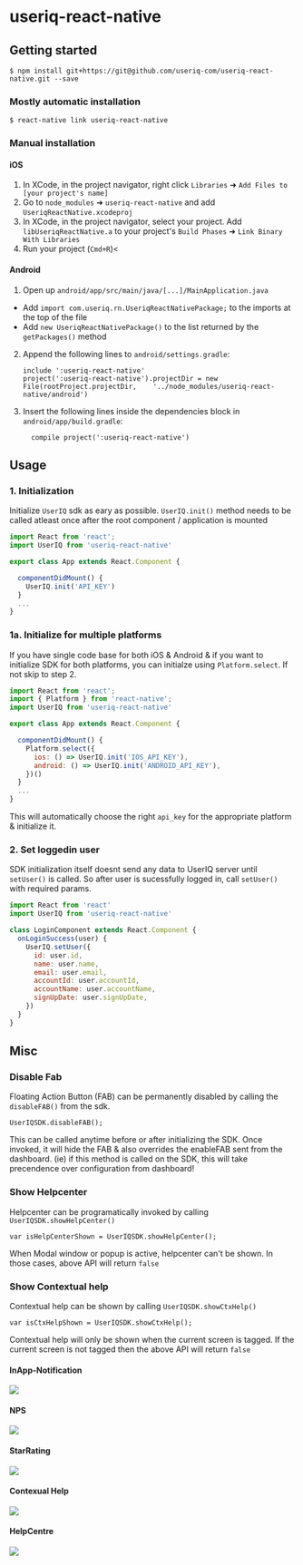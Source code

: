 # useriq-react-native

## Getting started

`$ npm install git+https://git@github.com/useriq-com/useriq-react-native.git --save`

### Mostly automatic installation

`$ react-native link useriq-react-native`

### Manual installation

#### iOS

1. In XCode, in the project navigator, right click `Libraries` ➜ `Add Files to [your project's name]`
2. Go to `node_modules` ➜ `useriq-react-native` and add `UseriqReactNative.xcodeproj`
3. In XCode, in the project navigator, select your project. Add `libUseriqReactNative.a` to your project's `Build Phases` ➜ `Link Binary With Libraries`
4. Run your project (`Cmd+R`)<

#### Android

1. Open up `android/app/src/main/java/[...]/MainApplication.java`

- Add `import com.useriq.rn.UseriqReactNativePackage;` to the imports at the top of the file
- Add `new UseriqReactNativePackage()` to the list returned by the `getPackages()` method

2. Append the following lines to `android/settings.gradle`:
   ```
   include ':useriq-react-native'
   project(':useriq-react-native').projectDir = new File(rootProject.projectDir, 	'../node_modules/useriq-react-native/android')
   ```
3. Insert the following lines inside the dependencies block in `android/app/build.gradle`:
   ```
     compile project(':useriq-react-native')
   ```

## Usage

### 1. Initialization

Initialize `UserIQ` sdk as eary as possible. `UserIQ.init()` method needs to be called atleast once after the root component / application is mounted

```javascript
import React from 'react';
import UserIQ from 'useriq-react-native'

export class App extends React.Component {

  componentDidMount() {
    UserIQ.init('API_KEY')
  }
  ...
}
```

### 1a. Initialize for multiple platforms

If you have single code base for both iOS & Android & if you want to initialize SDK for both platforms, you can initialze using `Platform.select`. If not skip to step 2.

```javascript
import React from 'react';
import { Platform } from 'react-native';
import UserIQ from 'useriq-react-native'

export class App extends React.Component {

  componentDidMount() {
    Platform.select({
      ios: () => UserIQ.init('IOS_API_KEY'),
      android: () => UserIQ.init('ANDROID_API_KEY'),
    })()
  }
  ...
}
```

This will automatically choose the right `api_key` for the appropriate platform & initialize it.

### 2. Set loggedin user

SDK initialization itself doesnt send any data to UserIQ server until `setUser()` is called. So after user is sucessfully logged in, call `setUser()` with required params.

```javascript
import React from 'react'
import UserIQ from 'useriq-react-native'

class LoginComponent extends React.Component {
  onLoginSuccess(user) {
    UserIQ.setUser({
      id: user.id,
      name: user.name,
      email: user.email,
      accountId: user.accountId,
      accountName: user.accountName,
      signUpDate: user.signUpDate,
    })
  }
}
```

## Misc

### Disable Fab
Floating Action Button (FAB) can be permanently disabled by calling the `disableFAB()` from the sdk. 

```javascipt
UserIQSDK.disableFAB();
```
This can be called anytime before or after initializing the SDK. Once invoked, it will hide the FAB & also
overrides the enableFAB sent from the dashboard. (ie) if this method is called on the SDK, this will take precendence over
configuration from dashboard!

### Show Helpcenter

Helpcenter can be programatically invoked by calling `UserIQSDK.showHelpCenter()`

```javascipt
var isHelpCenterShown = UserIQSDK.showHelpCenter();
```

When Modal window or popup is active, helpcenter can't be shown. In those cases, above API will return `false`

### Show Contextual help
Contextual help can be shown by calling `UserIQSDK.showCtxHelp()`

```javascipt
var isCtxHelpShown = UserIQSDK.showCtxHelp();
```

Contextual help will only be shown when the current screen is tagged. If the current screen is not tagged then the above API will return `false`

#### InApp-Notification
![](images/inapp-default.gif)

#### NPS
![](images/nps.gif)

#### StarRating
![](images/star.gif)

#### Contexual Help
![](images/ctxHelp.gif)

#### HelpCentre
![](images/helpcenter.gif)
